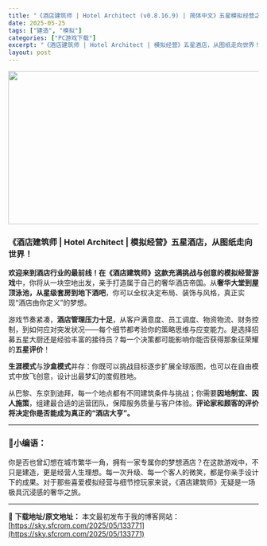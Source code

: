 ```yaml
---
title: "《酒店建筑师 | Hotel Architect (v0.8.16.9) | 简体中文》五星模拟经营之旅丨打造你的全球酒店帝国"
date: 2025-05-25
tags: ["建造", "模拟"]
categories: ["PC游戏下载"]
excerpt: "《酒店建筑师 | Hotel Architect | 模拟经营》五星酒店，从图纸走向世界！ 欢迎来到酒店行业的最前线！在《酒店建筑师》这款充满挑战与创意的模拟经营游戏中，你将从一块空地出发，亲手打造属于自己的奢华酒店帝国。从奢华大堂到屋顶泳池，从星级套房到地下酒吧，你可以全权决定布局、装饰与风格，真&hellip;"
layout: post
---
```


<img class="aligncenter size-full wp-image-133772" src="https://sky.sfcrom.com/wp-content/uploads/2025/05/2025052508283212.webp" alt="" width="660" height="308" />
<h3 data-start="0" data-end="49">《酒店建筑师 | Hotel Architect | 模拟经营》五星酒店，从图纸走向世界！</h3>
<p data-start="51" data-end="182"><strong data-start="51" data-end="96">欢迎来到酒店行业的最前线！在《酒店建筑师》这款充满挑战与创意的模拟经营游戏</strong>中，你将从一块空地出发，亲手打造属于自己的奢华酒店帝国。从<strong data-start="125" data-end="149">奢华大堂到屋顶泳池，从星级套房到地下酒吧</strong>，你可以全权决定布局、装饰与风格，真正实现“酒店由你定义”的梦想。</p>
<p data-start="184" data-end="306">游戏节奏紧凑，<strong data-start="191" data-end="203">酒店管理压力十足</strong>，从客户满意度、员工调度、物资物流、财务控制，到如何应对突发状况——每个细节都考验你的策略思维与应变能力。是选择招募五星大厨还是经验丰富的接待员？每一个决策都可能影响你能否获得那象征荣耀的<strong data-start="297" data-end="305">五星评价</strong>！</p>
<p data-start="308" data-end="371"><strong data-start="308" data-end="316">生涯模式</strong>与<strong data-start="317" data-end="325">沙盒模式</strong>并存：你既可以挑战目标逐步扩展全球版图，也可以在自由模式中放飞创意，设计出最梦幻的度假胜地。</p>
<p data-start="373" data-end="472">从巴黎、东京到迪拜，每一个地点都有不同建筑条件与挑战；你需要<strong data-start="403" data-end="416">因地制宜、因人施策</strong>，组建最合适的运营团队，保障服务质量与客户体验。<strong data-start="440" data-end="472">评论家和顾客的评价将决定你是否能成为真正的“酒店大亨”。</strong></p>


<hr data-start="474" data-end="477" />

<h3 data-start="479" data-end="489">🧳小编语：</h3>
<p data-start="491" data-end="610">你是否也曾幻想在城市繁华一角，拥有一家专属你的梦想酒店？在这款游戏中，不只是建造，更是经营人生理想。每一次升级、每一个客人的微笑，都是你亲手设计下的成果。对于那些喜爱模拟经营与细节控玩家来说，《酒店建筑师》无疑是一场极具沉浸感的奢华之旅。</p>

---
📖 **下载地址/原文地址：** 本文最初发布于我的博客网站：[https://sky.sfcrom.com/2025/05/133771](https://sky.sfcrom.com/2025/05/133771)
